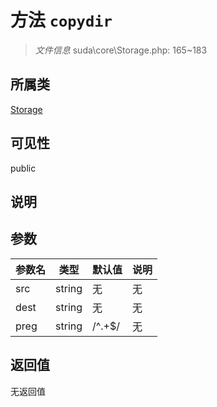 # 方法 `copydir`

> *文件信息* suda\core\Storage.php: 165~183

## 所属类 

[Storage](../Storage.md)

## 可见性

public

## 说明



## 参数


| 参数名 | 类型 | 默认值 | 说明 |
|--------|-----|-------|-------|
| src |  string | 无 | 无 |
| dest |  string | 无 | 无 |
| preg |  string | /^.+$/ | 无 |



## 返回值

无返回值
